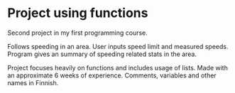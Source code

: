 # Project using functions
Second project in my first programming course.

Follows speeding in an area. User inputs speed limit and measured speeds. Program gives an summary of speeding related stats in the area.

Project focuses heavily on functions and includes usage of lists. Made with an approximate 6 weeks of experience. Comments, variables and other names in Finnish.

